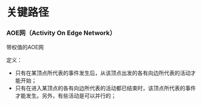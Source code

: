 # 关键路径

### AOE网（Activity On Edge Network）
带权值的AOE网

定义：
- 只有在某顶点所代表的事件发生后，从该顶点出发的各有向边所代表的活动才能开始；
- 只有在进入某顶点的各有向边所代表的活动都已结束时，该顶点所代表的事件才能发生。另外，有些活动是可以并行的；
<!--stackedit_data:
eyJoaXN0b3J5IjpbMTcxMDQ2NTcxN119
-->